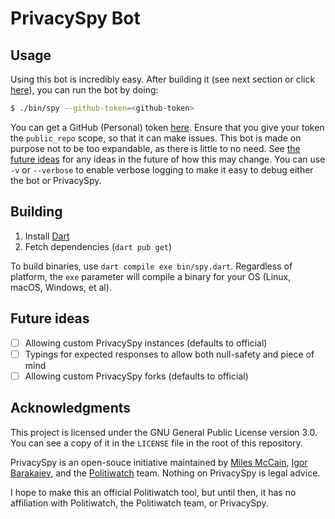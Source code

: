 # PrivacySpy Bot

## Usage
Using this bot is incredibly easy. After building it (see next section or click [here](#building)), you can run the bot by doing:
```sh
$ ./bin/spy --github-token=<github-token>
```

You can get a GitHub (Personal) token [here](https://github.com/settings/tokens). Ensure that you give your token the `public_repo` scope, so that it can make issues. This bot is made on purpose not to be too expandable, as there is little to no need. See [the future ideas](#future-ideas) for any ideas in the future of how this may change. You can use `-v` or `--verbose` to enable verbose logging to make it easy to debug either the bot or PrivacySpy.

## Building
1. Install [Dart](https://dart.dev)
2. Fetch dependencies (`dart pub get`)

To build binaries, use `dart compile exe bin/spy.dart`. Regardless of platform, the `exe` parameter will compile a binary for your OS (Linux, macOS, Windows, et al).

## Future ideas
- [ ] Allowing custom PrivacySpy instances (defaults to official)
- [ ] Typings for expected responses to allow both null-safety and piece of mind
- [ ] Allowing custom PrivacySpy forks (defaults to official)

## Acknowledgments
This project is licensed under the GNU General Public License version 3.0. You can see a copy of it in the `LICENSE` file in the root of this repository.

PrivacySpy is an open-souce initiative maintained by [Miles McCain](https://miles.land), [Igor Barakaiev](https://igor.fyi), and the [Politiwatch](https://politiwatch.org) team. Nothing on PrivacySpy is legal advice.

I hope to make this an official Politiwatch tool, but until then, it has no affiliation with Politiwatch, the Politiwatch team, or PrivacySpy. 
